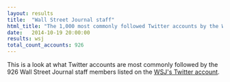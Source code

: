 ```yaml
---
layout: results
title:  "Wall Street Journal staff"
html_title: "The 1,000 most commonly followed Twitter accounts by the Wall Street Journal Staff"
date:   2014-10-19 20:00:00
results: wsj
total_count_accounts: 926
---
```


This is a look at what Twitter accounts are most commonly followed by the 926 Wall Street Journal staff members listed on the [WSJ's Twitter account](https://twitter.com/WSJ/lists/wsj-staff).
